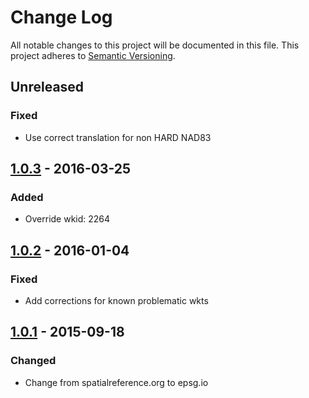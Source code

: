 # Change Log
All notable changes to this project will be documented in this file.
This project adheres to [Semantic Versioning](http://semver.org/).

## Unreleased
### Fixed
* Use correct translation for non HARD NAD83

## [1.0.3] - 2016-03-25
### Added
* Override wkid: 2264

## [1.0.2] - 2016-01-04
### Fixed
* Add corrections for known problematic wkts

## [1.0.1] - 2015-09-18 
### Changed
* Change from spatialreference.org to epsg.io


[1.0.3]: https://github.com/koopjs/spatialreference/compare/v1.0.3...v1.0.2
[1.0.2]: https://github.com/koopjs/spatialreference/compare/v1.0.2...v1.0.1
[1.0.1]: https://github.com/koopjs/spatialreference/compare/v1.0.0...v1.0.1


